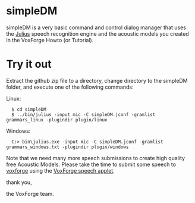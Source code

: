 # simpleDM

simpleDM is a very basic command and control dialog manager that uses the [Julius](http://julius.osdn.jp/en_index.php)
speech recognition engine and the acoustic models you created in the VoxForge Howto (or Tutorial).

# Try it out

Extract the github zip file to a directory, change directory to the simpleDM 
folder, and execute one of the following commands:

  Linux:

      $ cd simpleDM
      $ ../bin/julius -input mic -C simpleDM.jconf -gramlist grammars_linux -plugindir plugin/linux

  Windows:

      C:> bin\julius.exe -input mic -C simpleDM.jconf -gramlist grammars_windows.txt -plugindir plugin/windows

Note that we need many more speech submissions to create high quality free Acoustic 
Models.  Please take the time to submit some speech to [voxforge](http://www.voxforge.org) using the 
[VoxForge speech applet](http://www.voxforge.org/home/read).

thank you,

the VoxForge team.
